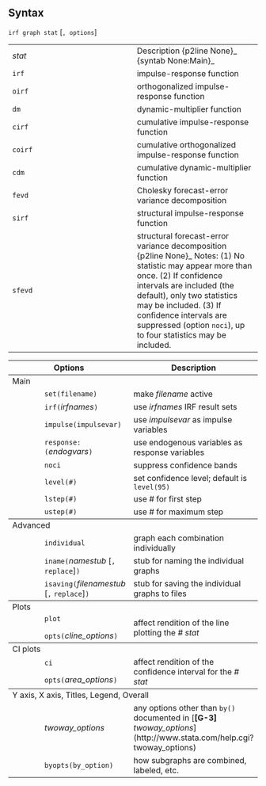 ## Syntax

`irf graph stat` \[`, options`\]

<table id="stat" class="standard">
<colgroup>
<col style="width: 50%" />
<col style="width: 50%" />
</colgroup>
<tbody>
<tr class="odd">
<td><var class="command">stat</var></td>
<td>Description <span>{p2line None}_ <span>{syntab None:Main}_</td>
</tr>
<tr class="even">
<td><code class="command">irf</code></td>
<td>impulse-response function</td>
</tr>
<tr class="odd">
<td><code class="command">oirf</code></td>
<td>orthogonalized impulse-response function</td>
</tr>
<tr class="even">
<td><code class="command">dm</code></td>
<td>dynamic-multiplier function</td>
</tr>
<tr class="odd">
<td><code class="command">cirf</code></td>
<td>cumulative impulse-response function</td>
</tr>
<tr class="even">
<td><code class="command">coirf</code></td>
<td>cumulative orthogonalized impulse-response function</td>
</tr>
<tr class="odd">
<td><code class="command">cdm</code></td>
<td>cumulative dynamic-multiplier function</td>
</tr>
<tr class="even">
<td><code class="command">fevd</code></td>
<td>Cholesky forecast-error variance decomposition</td>
</tr>
<tr class="odd">
<td><code class="command">sirf</code></td>
<td>structural impulse-response function</td>
</tr>
<tr class="even">
<td><code class="command">sfevd</code></td>
<td>structural forecast-error variance decomposition <span>{p2line None}_
Notes: (1) No statistic may appear more than once.
(2) If confidence intervals are included (the default), only two statistics may be included.
(3) If confidence intervals are suppressed (option <code class="command">noci</code>), up to four statistics may be included.</td>
</tr>
</tbody>
</table>

<table id="options_table" class="syntab">
<colgroup>
<col style="width: 33%" />
<col style="width: 33%" />
<col style="width: 33%" />
</colgroup>
<thead>
<tr class="header">
<th colspan="2">Options</th>
<th>Description</th>
</tr>
</thead>
<tbody>
<tr class="odd section">
<td colspan="3">Main</td>
</tr>
<tr class="even">
<td class="normal"></td>
<td><code class="command" data-options="set(filename)">set(filename)</code></td>
<td>make <var class="command">filename</var> active</td>
</tr>
<tr class="odd">
<td class="normal"></td>
<td><code class="command">irf(</code><var class="command">irfnames</var><code class="command">)</code></td>
<td>use <var class="command">irfnames</var> IRF result sets</td>
</tr>
<tr class="even">
<td class="normal"></td>
<td><code class="command" data-options="i">impulse(impulsevar)</code></td>
<td>use <var class="command">impulsevar</var> as impulse variables</td>
</tr>
<tr class="odd">
<td class="normal"></td>
<td><code class="command">response:(</code><var class="command">endogvars</var><code class="command">)</code></td>
<td>use endogenous variables as response variables</td>
</tr>
<tr class="even">
<td class="normal"></td>
<td><code class="command" data-options="noci">noci</code></td>
<td>suppress confidence bands</td>
</tr>
<tr class="odd">
<td class="normal"></td>
<td><code class="command" data-options="l">level(#)</code></td>
<td>set confidence level; default is <code class="command">level(95)</code></td>
</tr>
<tr class="even">
<td class="normal"></td>
<td><code class="command" data-options="lst">lstep(#)</code></td>
<td>use <var class="command">#</var> for first step</td>
</tr>
<tr class="odd">
<td class="normal"></td>
<td><code class="command" data-options="ust">ustep(#)</code></td>
<td>use <var class="command">#</var> for maximum step</td>
</tr>
</tbody>
<tbody>
<tr class="odd section">
<td colspan="3">Advanced</td>
</tr>
<tr class="even">
<td class="normal"></td>
<td><code class="command" data-options="in">individual</code></td>
<td>graph each combination individually</td>
</tr>
<tr class="odd">
<td class="normal"></td>
<td><code class="command">iname(</code><var class="command">namestub</var> [<code class="command">,</code> <code class="command" data-options="replace">replace</code>]<code class="command">)</code></td>
<td>stub for naming the individual graphs</td>
</tr>
<tr class="even">
<td class="normal"></td>
<td><code class="command">isaving(</code><var class="command">filenamestub</var> [<code class="command">,</code> <code class="command" data-options="replace">replace</code>]<code class="command">)</code></td>
<td>stub for saving the individual graphs to files</td>
</tr>
</tbody>
<tbody>
<tr class="odd section">
<td colspan="3">Plots</td>
</tr>
<tr class="even">
<td class="normal"></td>
<td><code class="command">plot</code>
<ul>
</ul>
<code class="command">opts(</code><var class="command">cline_options</var><code class="command">)</code></td>
<td>affect rendition of the line plotting the <var class="command">#</var> <var class="command">stat</var></td>
</tr>
</tbody>
<tbody>
<tr class="odd section">
<td colspan="3">CI plots</td>
</tr>
<tr class="even">
<td class="normal"></td>
<td><code class="command">ci</code>
<ul>
</ul>
<code class="command">opts(</code><var class="command">area_options</var><code class="command">)</code></td>
<td>affect rendition of the confidence interval for the <var class="command">#</var> <var class="command">stat</var></td>
</tr>
</tbody>
<tbody>
<tr class="odd section">
<td colspan="3">Y axis, X axis, Titles, Legend, Overall</td>
</tr>
<tr class="even">
<td class="normal"></td>
<td><var class="command">twoway_options</var></td>
<td>any options other than <code class="command" data-options="by()">by()</code> documented in [<strong>[G-3]</strong> <em>twoway_options</em>](http://www.stata.com/help.cgi?twoway_options)</td>
</tr>
<tr class="odd">
<td class="normal"></td>
<td><code class="command" data-options="byop">byopts(by_option)</code></td>
<td>how subgraphs are combined, labeled, etc.</td>
</tr>
</tbody>
</table>

